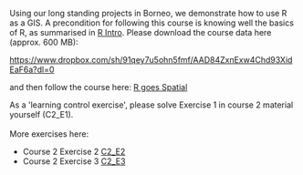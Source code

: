 Using our long standing projects in Borneo, we demonstrate how to use R as a GIS. A precondition for following this course is knowing well the basics of R, 
as summarised in [R Intro](https://stephkramer.github.io/Course1_RIntro.html).
Please download the course data here (approx. 600 MB): 

https://www.dropbox.com/sh/91qey7u5ohn5fmf/AAD84ZxnExw4Chd93XidEaF6a?dl=0

and then follow the course here: [R goes Spatial](https://stephkramer.github.io/Course2_RSpatial_terra.html)

As a 'learning control exercise', please solve Exercise 1 in course 2 material yourself (C2_E1).
<br> <br>
More exercises here:
* Course 2 Exercise 2 [C2_E2](https://stephkramer.github.io/Course2_RSpatial_Exercise2.html)
* Course 2 Exercise 3 [C2_E3](https://stephkramer.github.io/Course2_RSpatial_Exercise3.html)
